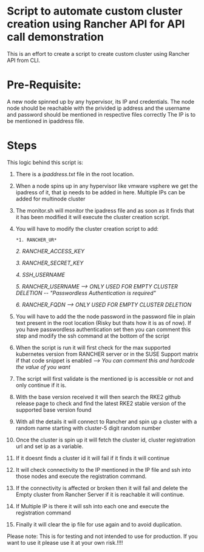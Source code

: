 # Script to automate custom cluster creation using Rancher API for API call demonstration
This is an effort to create a script to create custom cluster using Rancher API from CLI.

# Pre-Requisite:
A new node spinned up by any hypervisor, its IP and credentials.
The node node should be reachable with the privided ip address and the username and password should be mentioned in respective files correctly
The IP is to be mentioned in ipaddress file.

# Steps
This logic behind this script is:

1. There is a *ipaddress.txt* file in the root location.

2. When a node spins up in any hypervisor like vmware vsphere we get the ipadress of it, that ip needs to be added in here.
   Multiple IPs can be added for multinode cluster

3. The monitor.sh will monitor the ipadress file and as soon as it finds that it has been modified it will execute the cluster creation script.

4. You will have to modify the cluster creation script to add:
   
   ```*1. RANCHER_UR*```
   
   *2. RANCHER_ACCESS_KEY*
   
   *3. RANCHER_SECRET_KEY*
   
   *4. SSH_USERNAME*
   
   *5. RANCHER_USERNAME --> *ONLY USED FOR EMPTY CLUSTER DELETION -- "Passwordless Authentication is required"**
   
   *6. RANCHER_FQDN  --> ONLY USED FOR EMPTY CLUSTER DELETION*

6. You will have to add the the node password in the password file in plain text present in the root location (Risky but thats how it is as of now).
   If you have passwordless authentication set then you can comment this step and modify the ssh command at the bottom of the script

7. When the script is run it will first check for the max supported kubernetes version from RANCHER server or in the SUSE Support matrix if that code snippet is enabled
   *--> You can comment this and hardcode the value of you want*

8. The script will first validate is the mentioned ip is accessible or not and only continue if it is.

9. With the base version received it will then search the RKE2 github release page to check and find the latest RKE2 stable version of the supported base version found

8. With all the details it will connect to Rancher and spin up a cluster with a random name starting with cluster-5 digit random number

9. Once the cluster is spin up it will fetch the cluster id, cluster registration url and set ip as a variable.

10. If it doesnt finds a cluster id it will fail if it finds it will continue

11. It will check connectivity to the IP mentioned in the IP file and ssh into those nodes and execute the registration command.

12. If the connectivity is affected or broken then it will fail and delete the Empty cluster from Rancher Server if it is reachable it will continue.

13. If Multiple IP is there it will ssh into each one and execute the registration command

14. Finally it will clear the ip file for use again and to avoid duplication.

Please note: This is for testing and not intended to use for production. If you want to use it please use it at your own risk.!!!!
